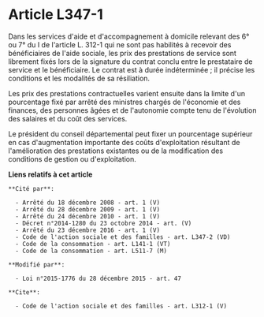 # Article L347-1

Dans les services d'aide et d'accompagnement à domicile relevant des 6° ou 7° du I de l'article L. 312-1 qui ne sont pas
habilités à recevoir des bénéficiaires de l'aide sociale, les prix des prestations de service sont librement fixés lors de la
signature du contrat conclu entre le prestataire de service et le bénéficiaire. Le contrat est à durée indéterminée ; il
précise les conditions et les modalités de sa résiliation. 

Les prix des prestations contractuelles varient ensuite dans la limite d'un pourcentage fixé par arrêté des ministres chargés
de l'économie et des finances, des personnes âgées et de l'autonomie compte tenu de l'évolution des salaires et du coût des
services. 

Le président du conseil départemental peut fixer un pourcentage supérieur en cas d'augmentation importante des coûts
d'exploitation résultant de l'amélioration des prestations existantes ou de la modification des conditions de gestion ou
d'exploitation.

**Liens relatifs à cet article**

	**Cité par**:

	  - Arrêté du 18 décembre 2008 - art. 1 (V)
	  - Arrêté du 28 décembre 2009 - art. 1 (V)
	  - Arrêté du 24 décembre 2010 - art. 1 (V)
	  - Décret n°2014-1280 du 23 octobre 2014 - art. (V)
	  - Arrêté du 23 décembre 2016 - art. 1 (V)
	  - Code de l'action sociale et des familles - art. L347-2 (VD)
	  - Code de la consommation - art. L141-1 (VT)
	  - Code de la consommation - art. L511-7 (M)

	**Modifié par**:

	  - Loi n°2015-1776 du 28 décembre 2015 - art. 47

	**Cite**:

	  - Code de l'action sociale et des familles - art. L312-1 (V)

